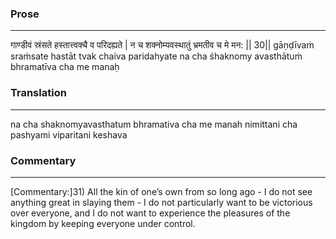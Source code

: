 ### Prose 
 --- 
गाण्डीवं स्रंसते हस्तात्त्वक्चै व परिदह्यते |
न च शक्नोम्यवस्थातुं भ्रमतीव च मे मन: || 30||
gāṇḍīvaṁ sraṁsate hastāt tvak chaiva paridahyate
na cha śhaknomy avasthātuṁ bhramatīva cha me manaḥ

### Translation 
 --- 
na cha shaknomyavasthatum bhramativa cha me manah nimittani cha pashyami viparitani keshava

### Commentary 
 --- 
[Commentary:]31) All the kin of one’s own from so long ago - I do not see anything great in slaying them - I do not particularly want to be victorious over everyone, and I do not want to experience the pleasures of the kingdom by keeping everyone under control.